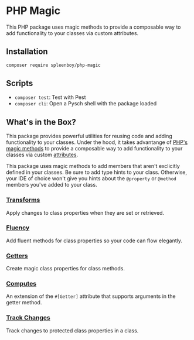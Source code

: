 # PHP Magic

This PHP package uses magic methods to provide a composable way to add functionality to your classes via custom attributes.

## Installation

```bash
composer require spleenboy/php-magic
```

## Scripts
  
- `composer test`: Test with Pest
- `composer cli`: Open a Pysch shell with the package loaded

## What's in the Box?

This package provides powerful utilities for reusing code and adding functionality to your classes. Under the hood, it takes advantange of [PHP's magic methods](https://www.php.net/manual/en/language.oop5.magic.php) to provide a composable way to add functionality to your classes via custom [attributes](https://www.php.net/manual/en/class.attribute).

This package uses magic methods to add members that aren't exclicitly defined in your classes. Be sure to add type hints to your class. Otherwise, your IDE of choice won't give you hints about the `@property` or `@method` members you've added to your class.

### [Transforms](docs/transforms.md)
Apply changes to class properties when they are set or retrieved.

### [Fluency](docs/fluency.md)
Add fluent methods for class properties so your code can flow elegantly.

### [Getters](docs/getters.md)
Create magic class properties for class methods.

### [Computes](docs/computes.md)
An extension of the `#[Getter]` attribute that supports arguments in the getter method.

### [Track Changes](docs/track-changes.md)
Track changes to protected class properties in a class.